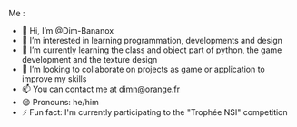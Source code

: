 Me :
- 👋 Hi, I’m @Dim-Bananox
- 👀 I’m interested in learning programmation, developments and design
- 🌱 I’m currently learning the class and object part of python, the game development and the texture design
- 💞️ I’m looking to collaborate on projects as game or application to improve my skills
- 📫 You can contact me at dimn@orange.fr
- 😄 Pronouns: he/him
- ⚡ Fun fact: I'm currently participating to the "Trophée NSI" competition
